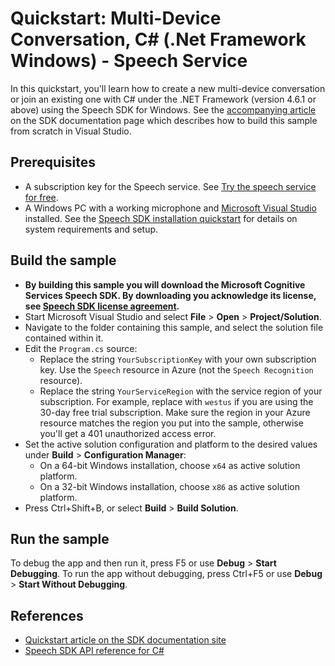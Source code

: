 # Quickstart: Multi-Device Conversation, C# (.Net Framework Windows) - Speech Service

In this quickstart, you'll learn how to create a new multi-device conversation or join an existing one with C# under the .NET Framework (version 4.6.1 or above) using the Speech SDK for Windows.
See the [accompanying article](https://docs.microsoft.com/azure/cognitive-services/Speech-Service/quickstarts/multi-device-conversation?pivots=programming-language-csharp) on the SDK documentation page which describes how to build this sample from scratch in Visual Studio.

## Prerequisites

* A subscription key for the Speech service. See [Try the speech service for free](https://docs.microsoft.com/azure/cognitive-services/speech-service/get-started).
* A Windows PC with a working microphone and [Microsoft Visual Studio](https://www.visualstudio.com/) installed. See the [Speech SDK installation quickstart](https://learn.microsoft.com/azure/ai-services/speech-service/quickstarts/setup-platform?pivots=programming-language-csharp) for details on system requirements and setup.

## Build the sample

* **By building this sample you will download the Microsoft Cognitive Services Speech SDK. By downloading you acknowledge its license, see [Speech SDK license agreement](https://aka.ms/csspeech/license).**
* Start Microsoft Visual Studio and select **File** \> **Open** \> **Project/Solution**.
* Navigate to the folder containing this sample, and select the solution file contained within it.
* Edit the `Program.cs` source:
  * Replace the string `YourSubscriptionKey` with your own subscription key. Use the `Speech` resource in Azure (not the `Speech Recognition` resource).
  * Replace the string `YourServiceRegion` with the service region of your subscription.
    For example, replace with `westus` if you are using the 30-day free trial subscription. Make sure the region in your Azure resource matches the region you put into the sample, otherwise you'll get a 401 unauthorized access error.
* Set the active solution configuration and platform to the desired values under **Build** \> **Configuration Manager**:
  * On a 64-bit Windows installation, choose `x64` as active solution platform.
  * On a 32-bit Windows installation, choose `x86` as active solution platform.
* Press Ctrl+Shift+B, or select **Build** \> **Build Solution**.

## Run the sample

To debug the app and then run it, press F5 or use **Debug** \> **Start Debugging**. To run the app without debugging, press Ctrl+F5 or use **Debug** \> **Start Without Debugging**.

## References

* [Quickstart article on the SDK documentation site](https://docs.microsoft.com/azure/cognitive-services/Speech-Service/quickstarts/multi-device-conversation?pivots=programming-language-csharp)
* [Speech SDK API reference for C#](https://aka.ms/csspeech/csharpref)
